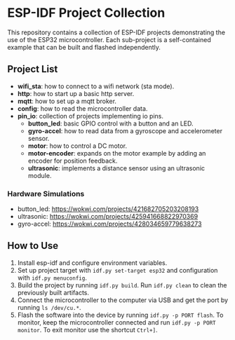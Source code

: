 # ESP-IDF Project Collection

This repository contains a collection of ESP-IDF projects demonstrating the use of the ESP32 microcontroller. 
Each sub-project is a self-contained example that can be built and flashed independently.

## Project List

* **wifi_sta**: how to connect to a wifi network (sta mode).
* **http**: how to start up a basic http server.
* **mqtt**: how to set up a mqtt broker.
* **config**: how to read the microcontroller data.
* **pin_io**: collection of projects implementing io pins.
    * **button_led**: basic GPIO control with a button and an LED.
    * **gyro-accel**: how to read data from a gyroscope and accelerometer sensor.
    * **motor**: how to control a DC motor.
    * **motor-encoder**: expands on the motor example by adding an encoder for position feedback.
    * **ultrasonic**: implements a distance sensor using an ultrasonic module.

### Hardware Simulations
- button_led: https://wokwi.com/projects/421682705203208193
- ultrasonic: https://wokwi.com/projects/425941668822970369
- gyro-accel: https://wokwi.com/projects/428034659779638273

## How to Use
1. Install esp-idf and configure environment variables.
2. Set up project target with `idf.py set-target esp32` and configuration with `idf.py menuconfig`.
5. Build the project by running `idf.py build`. Run `idf.py clean` to clean the previously built artifacts.
6. Connect the microcontroller to the computer via USB and get the port by running `ls /dev/cu.*`.
7. Flash the software into the device by running `idf.py -p PORT flash`. To monitor, keep the microcontroller connected and run `idf.py -p PORT monitor`. To exit monitor use the shortcut `Ctrl+]`.
